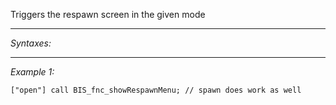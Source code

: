 Triggers the respawn screen in the given mode


---
*Syntaxes:*

<!-- [mode] call `BIS_fnc_showRespawnMenu`; -->

---
*Example 1:*

```sqf
["open"] call BIS_fnc_showRespawnMenu; // spawn does work as well
```